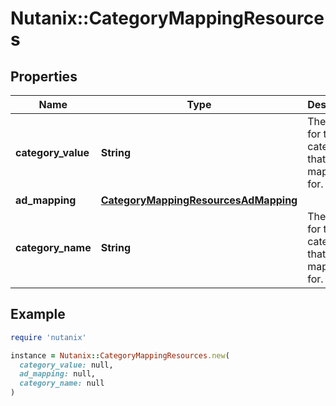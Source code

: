 # Nutanix::CategoryMappingResources

## Properties

| Name | Type | Description | Notes |
| ---- | ---- | ----------- | ----- |
| **category_value** | **String** | The value for the category that this mapping is for. |  |
| **ad_mapping** | [**CategoryMappingResourcesAdMapping**](CategoryMappingResourcesAdMapping.md) |  |  |
| **category_name** | **String** | The name for the category that this mapping is for. |  |

## Example

```ruby
require 'nutanix'

instance = Nutanix::CategoryMappingResources.new(
  category_value: null,
  ad_mapping: null,
  category_name: null
)
```


